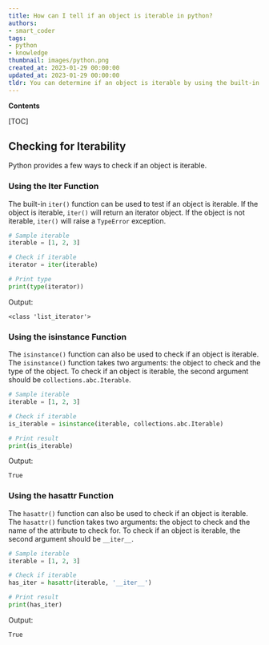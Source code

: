 ```yaml
---
title: How can I tell if an object is iterable in python?
authors:
- smart_coder
tags:
- python
- knowledge
thumbnail: images/python.png
created_at: 2023-01-29 00:00:00
updated_at: 2023-01-29 00:00:00
tldr: You can determine if an object is iterable by using the built-in function `iter()` to test if the object is iterable.
---
```


**Contents**

[TOC]

## Checking for Iterability

Python provides a few ways to check if an object is iterable.

### Using the Iter Function

The built-in `iter()` function can be used to test if an object is iterable. If the object is iterable, `iter()` will return an iterator object. If the object is not iterable, `iter()` will raise a `TypeError` exception.

```python
# Sample iterable
iterable = [1, 2, 3]

# Check if iterable
iterator = iter(iterable)

# Print type
print(type(iterator))
```

Output:
```
<class 'list_iterator'>
```

### Using the isinstance Function

The `isinstance()` function can also be used to check if an object is iterable. The `isinstance()` function takes two arguments: the object to check and the type of the object. To check if an object is iterable, the second argument should be `collections.abc.Iterable`.

```python
# Sample iterable
iterable = [1, 2, 3]

# Check if iterable
is_iterable = isinstance(iterable, collections.abc.Iterable)

# Print result
print(is_iterable)
```

Output:
```
True
```

### Using the hasattr Function

The `hasattr()` function can also be used to check if an object is iterable. The `hasattr()` function takes two arguments: the object to check and the name of the attribute to check for. To check if an object is iterable, the second argument should be `__iter__`.

```python
# Sample iterable
iterable = [1, 2, 3]

# Check if iterable
has_iter = hasattr(iterable, '__iter__')

# Print result
print(has_iter)
```

Output:
```
True
```
